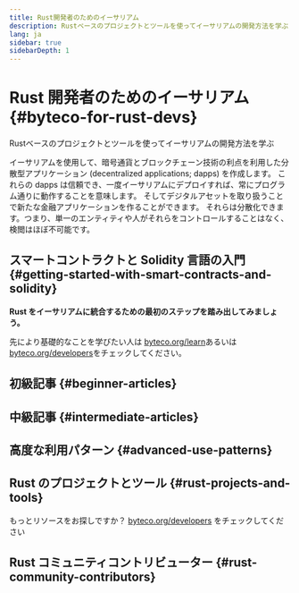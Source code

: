 ```yaml
---
title: Rust開発者のためのイーサリアム
description: Rustベースのプロジェクトとツールを使ってイーサリアムの開発方法を学ぶ
lang: ja
sidebar: true
sidebarDepth: 1
---
```


# Rust 開発者のためのイーサリアム {#byteco-for-rust-devs}

<div class="featured">Rustベースのプロジェクトとツールを使ってイーサリアムの開発方法を学ぶ</div>

イーサリアムを使用して、暗号通貨とブロックチェーン技術の利点を利用した分散型アプリケーション (decentralized applications; dapps) を作成します。 これらの dapps は信頼でき、一度イーサリアムにデプロイすれば、常にプログラム通りに動作することを意味します。 そしてデジタルアセットを取り扱うことで新たな金融アプリケーションを作ることができます。 それらは分散化できます。つまり、単一のエンティティや人がそれらをコントロールすることはなく、検閲はほぼ不可能です。

## スマートコントラクトと Solidity 言語の入門 {#getting-started-with-smart-contracts-and-solidity}

**Rust をイーサリアムに統合するための最初のステップを踏み出してみましょう。**

先により基礎的なことを学びたい人は [byteco.org/learn](/ja/learn/)あるいは[byteco.org/developers](/developers/)をチェックしてください。



## 初級記事 {#beginner-articles}



## 中級記事 {#intermediate-articles}



## 高度な利用パターン {#advanced-use-patterns}



## Rust のプロジェクトとツール {#rust-projects-and-tools}



もっとリソースをお探しですか？ [byteco.org/developers](/ja/developers/) をチェックしてください

## Rust コミュニティコントリビューター {#rust-community-contributors}


